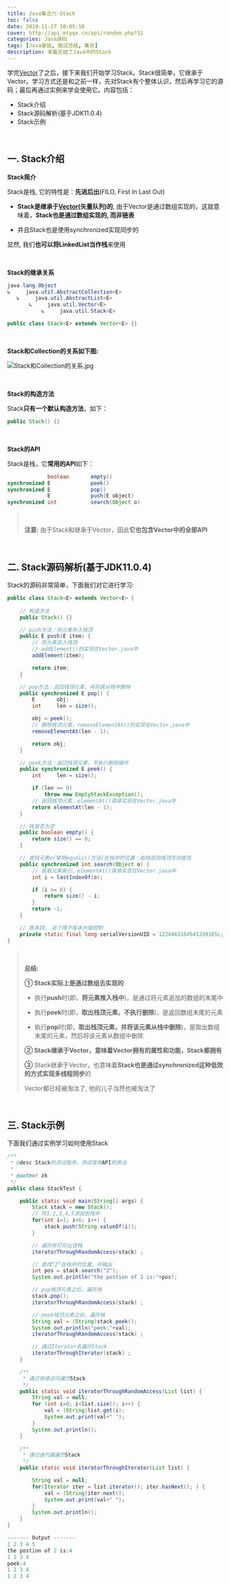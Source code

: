 ```yaml
---
title: Java集合六-Stack
toc: false
date: 2019-11-27 10:05:10
cover: http://api.mtyqx.cn/api/random.php?11
categories: Java源码
tags: [Java基础, 面试总结, 集合]
description: 本篇总结了Java中的Stack
---
```


学完[Vector](https://jasonkayzk.github.io/2019/11/26/Java%E9%9B%86%E5%90%88%E4%BA%94-Vector/)了之后，接下来我们开始学习Stack。Stack很简单，它继承于Vector。学习方式还是和之前一样，先对Stack有个整体认识，然后再学习它的源码；最后再通过实例来学会使用它。内容包括：

-   Stack介绍
-   Stack源码解析(基于JDK11.0.4)
-   Stack示例

<br/>

<!--more-->

## 一. Stack介绍

**Stack简介**

 Stack是栈, 它的特性是：**先进后出**(FILO, First In Last Out)

-   **Stack是继承于[Vector](https://jasonkayzk.github.io/2019/11/26/Java%E9%9B%86%E5%90%88%E4%BA%94-Vector/)(矢量队列)的**, 由于Vector是通过数组实现的，这就意味着，**Stack也是通过数组实现的, 而非链表**

    

-   并且Stack也是使用synchronized实现同步的

显然, 我们**也可以将LinkedList当作栈**来使用

<br/>

**Stack的继承关系**

```java
java.lang.Object
↳     java.util.AbstractCollection<E>
   ↳     java.util.AbstractList<E>
       ↳     java.util.Vector<E>
           ↳     java.util.Stack<E>

public class Stack<E> extends Vector<E> {}
```

<br/>

**Stack和Collection的关系如下图:**

![Stack和Collection的关系.jpg]()

<br/>

**Stack的构造方法**

Stack**只有一个默认构造方法**，如下：

```java
public Stack() {}
```

<br/>

**Stack的API**

Stack是栈，它**常用的API**如下：

```java
             boolean       empty()
synchronized E             peek()
synchronized E             pop()
             E             push(E object)
synchronized int           search(Object o)
```

>   <br/>
>
>   **注意:** 由于Stack和继承于Vector，因此**它也包含Vector中的全部API**

<br/>

## 二. Stack源码解析(基于JDK11.0.4)

Stack的源码非常简单，下面我们对它进行学习:

```java
public class Stack<E> extends Vector<E> {
    
    // 构造方法
    public Stack() {}

    // push方法：将元素存入栈顶
    public E push(E item) {
        // 将元素存入栈顶
        // addElement()的实现在Vector.java中
        addElement(item);

        return item;
    }

    // pop方法：返回栈顶元素，并将其从栈中删除
    public synchronized E pop() {
        E       obj;
        int     len = size();

        obj = peek();
        // 删除栈顶元素，removeElementAt()的实现在Vector.java中
        removeElementAt(len - 1);

        return obj;
    }

    // peek方法：返回栈顶元素，不执行删除操作
    public synchronized E peek() {
        int     len = size();

        if (len == 0)
            throw new EmptyStackException();
        // 返回栈顶元素，elementAt()具体实现在Vector.java中
        return elementAt(len - 1);
    }

    // 栈是否为空
    public boolean empty() {
        return size() == 0;
    }

    // 查找元素o(使用equals()方法)在栈中的位置：由栈底向栈顶方向查找
    public synchronized int search(Object o) {
        // 获取元素索引，elementAt()具体实现在Vector.java中
        int i = lastIndexOf(o);

        if (i >= 0) {
            return size() - i;
        }
        return -1;
    }

    // 版本ID, 这个用于版本升级控制
    private static final long serialVersionUID = 1224463164541339165L;
}

```

><br/>
>
>**总结:**
>
>**① Stack实际上是通过数组去实现的**
>
>-   执行**push**时(即，**将元素推入栈中**)，是通过将元素追加的数组的末尾中
>
>    
>
>-   执行**peek**时(即，**取出栈顶元素，不执行删除**)，是返回数组末尾的元素
>
>    
>
>-   执行**pop**时(即，**取出栈顶元素，并将该元素从栈中删除**)，是取出数组末尾的元素，然后将该元素从数组中删除
>
>    
>
>**② Stack继承于Vector，意味着Vector拥有的属性和功能，Stack都拥有**
>
>**③** Stack继承于Vector，也意味着**Stack也是通过synchronized这种低效的方式实现多线程同步**的
>
>Vector都已经被淘汰了, 他的儿子当然也被淘汰了

<br/>

## 三. Stack示例

下面我们通过实例学习如何使用Stack

```java
/**
 * @desc Stack的测试程序。测试常用API的用法
 *
 * @author zk
 */
public class StackTest {

    public static void main(String[] args) {
        Stack stack = new Stack();
        // 将1,2,3,4,5添加到栈中
        for(int i=1; i<6; i++) {
            stack.push(String.valueOf(i));
        }

        // 遍历并打印出该栈
        iteratorThroughRandomAccess(stack) ;

        // 查找“2”在栈中的位置，并输出
        int pos = stack.search("2");
        System.out.println("the postion of 2 is:"+pos);

        // pup栈顶元素之后，遍历栈
        stack.pop();
        iteratorThroughRandomAccess(stack) ;

        // peek栈顶元素之后，遍历栈
        String val = (String)stack.peek();
        System.out.println("peek:"+val);
        iteratorThroughRandomAccess(stack) ;

        // 通过Iterator去遍历Stack
        iteratorThroughIterator(stack) ;
    }

    /**
     * 通过快速访问遍历Stack
     */
    public static void iteratorThroughRandomAccess(List list) {
        String val = null;
        for (int i=0; i<list.size(); i++) {
            val = (String)list.get(i);
            System.out.print(val+" ");
        }
        System.out.println();
    }

    /**
     * 通过迭代器遍历Stack
     */
    public static void iteratorThroughIterator(List list) {

        String val = null;
        for(Iterator iter = list.iterator(); iter.hasNext(); ) {
            val = (String)iter.next();
            System.out.print(val+" ");
        }
        System.out.println();
    }
}

------- Output -------
1 2 3 4 5 
the postion of 2 is:4
1 2 3 4 
peek:4
1 2 3 4 
1 2 3 4
```

<br/>